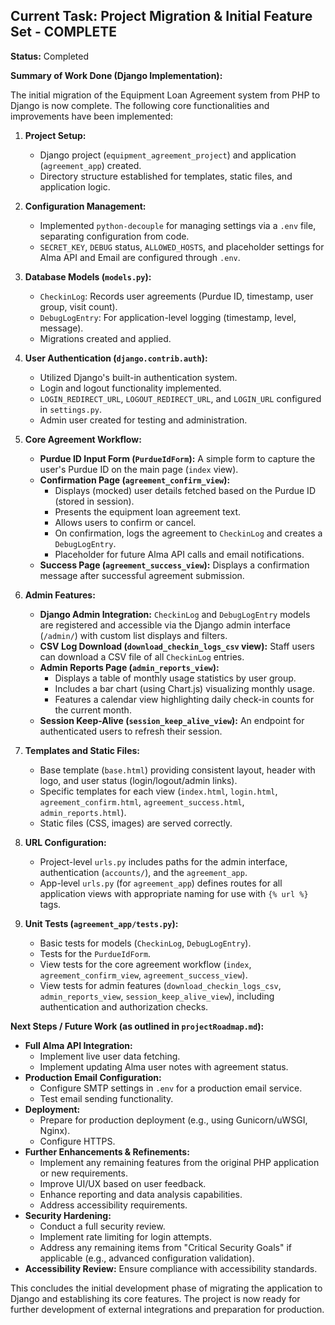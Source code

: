 ## Current Task: Project Migration & Initial Feature Set - COMPLETE

**Status:** Completed

**Summary of Work Done (Django Implementation):**

The initial migration of the Equipment Loan Agreement system from PHP to Django is now complete. The following core functionalities and improvements have been implemented:

1.  **Project Setup:**
    *   Django project (`equipment_agreement_project`) and application (`agreement_app`) created.
    *   Directory structure established for templates, static files, and application logic.

2.  **Configuration Management:**
    *   Implemented `python-decouple` for managing settings via a `.env` file, separating configuration from code.
    *   `SECRET_KEY`, `DEBUG` status, `ALLOWED_HOSTS`, and placeholder settings for Alma API and Email are configured through `.env`.

3.  **Database Models (`models.py`):**
    *   `CheckinLog`: Records user agreements (Purdue ID, timestamp, user group, visit count).
    *   `DebugLogEntry`: For application-level logging (timestamp, level, message).
    *   Migrations created and applied.

4.  **User Authentication (`django.contrib.auth`):**
    *   Utilized Django's built-in authentication system.
    *   Login and logout functionality implemented.
    *   `LOGIN_REDIRECT_URL`, `LOGOUT_REDIRECT_URL`, and `LOGIN_URL` configured in `settings.py`.
    *   Admin user created for testing and administration.

5.  **Core Agreement Workflow:**
    *   **Purdue ID Input Form (`PurdueIdForm`):** A simple form to capture the user's Purdue ID on the main page (`index` view).
    *   **Confirmation Page (`agreement_confirm_view`):**
        *   Displays (mocked) user details fetched based on the Purdue ID (stored in session).
        *   Presents the equipment loan agreement text.
        *   Allows users to confirm or cancel.
        *   On confirmation, logs the agreement to `CheckinLog` and creates a `DebugLogEntry`.
        *   Placeholder for future Alma API calls and email notifications.
    *   **Success Page (`agreement_success_view`):** Displays a confirmation message after successful agreement submission.

6.  **Admin Features:**
    *   **Django Admin Integration:** `CheckinLog` and `DebugLogEntry` models are registered and accessible via the Django admin interface (`/admin/`) with custom list displays and filters.
    *   **CSV Log Download (`download_checkin_logs_csv` view):** Staff users can download a CSV file of all `CheckinLog` entries.
    *   **Admin Reports Page (`admin_reports_view`):**
        *   Displays a table of monthly usage statistics by user group.
        *   Includes a bar chart (using Chart.js) visualizing monthly usage.
        *   Features a calendar view highlighting daily check-in counts for the current month.
    *   **Session Keep-Alive (`session_keep_alive_view`):** An endpoint for authenticated users to refresh their session.

7.  **Templates and Static Files:**
    *   Base template (`base.html`) providing consistent layout, header with logo, and user status (login/logout/admin links).
    *   Specific templates for each view (`index.html`, `login.html`, `agreement_confirm.html`, `agreement_success.html`, `admin_reports.html`).
    *   Static files (CSS, images) are served correctly.

8.  **URL Configuration:**
    *   Project-level `urls.py` includes paths for the admin interface, authentication (`accounts/`), and the `agreement_app`.
    *   App-level `urls.py` (for `agreement_app`) defines routes for all application views with appropriate naming for use with `{% url %}` tags.

9.  **Unit Tests (`agreement_app/tests.py`):**
    *   Basic tests for models (`CheckinLog`, `DebugLogEntry`).
    *   Tests for the `PurdueIdForm`.
    *   View tests for the core agreement workflow (`index`, `agreement_confirm_view`, `agreement_success_view`).
    *   View tests for admin features (`download_checkin_logs_csv`, `admin_reports_view`, `session_keep_alive_view`), including authentication and authorization checks.

**Next Steps / Future Work (as outlined in `projectRoadmap.md`):**

*   **Full Alma API Integration:**
    *   Implement live user data fetching.
    *   Implement updating Alma user notes with agreement status.
*   **Production Email Configuration:**
    *   Configure SMTP settings in `.env` for a production email service.
    *   Test email sending functionality.
*   **Deployment:**
    *   Prepare for production deployment (e.g., using Gunicorn/uWSGI, Nginx).
    *   Configure HTTPS.
*   **Further Enhancements & Refinements:**
    *   Implement any remaining features from the original PHP application or new requirements.
    *   Improve UI/UX based on user feedback.
    *   Enhance reporting and data analysis capabilities.
    *   Address accessibility requirements.
*   **Security Hardening:**
    *   Conduct a full security review.
    *   Implement rate limiting for login attempts.
    *   Address any remaining items from "Critical Security Goals" if applicable (e.g., advanced configuration validation).
*   **Accessibility Review:** Ensure compliance with accessibility standards.

This concludes the initial development phase of migrating the application to Django and establishing its core features. The project is now ready for further development of external integrations and preparation for production.
